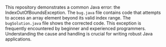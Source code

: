 This repository demonstrates a common Java error: the IndexOutOfBoundsException.  The `bug.java` file contains code that attempts to access an array element beyond its valid index range. The `bugSolution.java` file shows the corrected code. This exception is frequently encountered by beginner and experienced programmers. Understanding the cause and handling is crucial for writing robust Java applications.